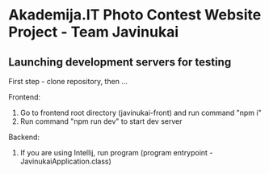 # Akademija.IT Photo Contest Website Project - Team Javinukai

## Launching development servers for testing
First step - clone repository, then ...

Frontend:
1. Go to frontend root directory (javinukai-front) and run command "npm i"
2. Run command "npm run dev" to start dev server


Backend:
1. If you are using Intellij, run program (program entrypoint - JavinukaiApplication.class)

